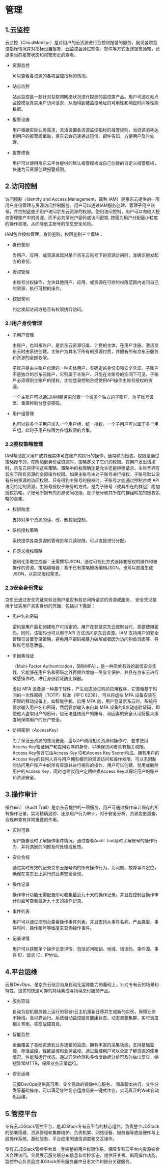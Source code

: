 # 管理

## 1.云监控

云监控（CloudMonitor）是对用户的云资源进行监控和报警的服务，展现各项监控指标情况并对指标设置报警，云监控会通过短信、邮件等方式发送报警通知，还提供当前报警状态和报警历史的查看。

- 资源监控

  可以查看各资源的各项监控指标的情况。

- 站点监控

  站点监控是一款针对互联网网络状况进行探测的监控类产品。用户可通过站点监控模拟真实用户访问请求，从而得到被监控地址的可用性和响应时间等性能数据。

- 报警设置

  用户根据实际业务需求，灵活设置各资源监控指标的报警规则，当资源消耗达到用户的报警阈值后，京东云会迅速通过短信、邮件告知，方便用户及时处理。

- 报警模板

  用户可以使用京东云平台提供的默认报警模板或自己创建的自定义报警模板，快速为云资源创建报警规则。


## 2.访问控制

访问控制（Identity and Access Management，简称 IAM）是京东云提供的一项用户身份管理与资源访问控制服务。用户可以通过IAM服务创建、管理子用户账号，并控制这些子用户访问京东云资源的权限。使用访问控制，用户可以向他人授权管理账户中的资源，而不必共享账户密码或访问密钥, 按需为用户分配最小粒度的操作权限，从而降低主账号的信息安全风险。

IAM包含授权管理，身份鉴别，权限鉴别三个模块：

- 身份鉴别

  当用户、应用、或资源发起对某个京东云账号下的资源访问时，准确识别发起方的身份。

- 授权管理

  主账号分权操作，允许其他用户、应用、或资源在可控的权限范围内访问自己的资源、执行可控的操作。

- 权限鉴别

  判定发起访问方是否有权限执行访问。

### 2.1用户身份管理

- 子用户管理

  主账户，也叫根账户，是京东云资源归属、计费的主体，在用户注册、激活京东云时由系统创建。主账户为其名下所有的资源付费，并拥有所有京东云服务和资源的全部权限。

  子账户是由主账户创建的一种实体用户，有确定的身份ID和安全凭证。子账户不是独立的京东云账户，它归属于主账户，只能在主账号的空间下可见。子账户必须得到主账户的授权，才能登录控制台或使用API操作主账号授权的资源。

  一个主账户可以通过IAM服务来创建一个或多个独立的子账户，为子账号设置、重置控制台登录密码。

- 用户组管理

  也可以将多个子用户加入一个用户组，统一授权。一个子用户可以属于多个用户组，此时子用户权限为各组权限的合集。


### 2.2授权策略管理

IAM帮助定义用户或其他实体可在账户内执行的操作，通常称为授权。权限是通过策略授予的，在附加到身份或资源时，策略定义了它们的权限。在用户发出请求时，京东云将评估这些策略。策略中的权限确定是允许还是拒绝请求。主账号拥有其名下所有资源的全部操作权限。如果主账号未对子账号进行授权，子账号默认没有任何资源的访问权限。只有得到主账号的授权时，子账号才能通过控制台或 API 访问特定的资源。主账号授权子账号的方式，是为子账号（或其所在的群组）附加授权策略。子账号所拥有的资源访问权限，是子账号和其所在的群组附加的授权策略的合集。

- 权限粒度

  支持对单个资源的读、改、删权限控制。

- 系统授权策略

  系统提供各类资源的管理员和只读权限，可以直接进行分配。

- 自定义授权策略

  便利化策略生成器：无需撰写JSON，通过可视化方式选择要授权的操作和被操作的资源。策略编辑器：基于已有策略模板编辑JSON，也可以直接生成JSON，以实现授权需求。

### 2.3安全身份凭证

京东云通过安全凭证来验证用户是否有权访问所请求的资源或服务， 安全凭证是用于证实用户真实身份的凭据，包括以下类型：

- 用户名和密码

  密码是用户最初创建账户时指定的。用户在登录京东云控制台时，需要使用密码。同时，该密码也可以用于API 方式访问京东云资源。IAM 支持用户的安全管理员设置登录策略，避免用户密码被暴力破解或者因为访问钓鱼页面等，导致账号信息泄露。

- 多因素验证

  （Multi-Factor Authentication，简称MFA），是一种简单有效的最佳安全实践，它能够在用户名和密码之外再额外增加一层安全保护，并且在京东云进行敏感操作时，进行身份验证防止误删。

  虚拟 MFA 设备是一种基于软件，产生动态验证码的应用程序，它遵循基于时间的一次性密码（TOTP）标准（RFC 6238），可以将虚拟 MFA 设备安装在不同的移动设备上，如智能手机。启用 MFA 后，用户登录京东云时，系统将要求输入用户名和密码，然后要求输入来自其 MFA 设备的6位动态验证码，即使他人盗取用户的密码，也无法登陆用户的账号，双因素的安全认证将最大限度地保障用户的账户安全。

- 访问密钥（AccessKey）

  为了保证云资源的使用安全，当以API调用相关资源和操作时，要求使用Access Key验证用户和应用程序的身份，以确保访问者具有相关权限。Access Key包含它由Access Key ID和Access Key Secret构成。拥有用户的Access Key的任何人将与用户拥有相同的资源访问和操作权限，可以无限制的访问用户账户中的所有资源并进行相应的操作。用户可以创建、禁用或删除用户的Access Key，同时也建议用户定期轮换Access Key以保证用户的账户和资源安全。


## 3.操作审计

操作审计（Audit Trail）是京东云提供的一项服务，用户可通过操作审计保存的所有操作记录，实现精确追踪、还原用户行为审计，对于安全分析，资源变更追查，合规审查有非常重要的作用。

- 实时可靠

  用户能够及时了解操作事件情况，通过查看Audit Trail及时了解账号的操作行为，并将遇到的问题及时处理或反馈。

- 安全合规

  通过实时有效的记录京东云账号内的所有操作行为，为问题、故障事件定位，确保在京东云上运行的业务安全合规。

- 操作记录

  操作审计功能无需配置即可收集最近九十天的操作记录，并且在控制台操作审计页面可查看最近九十天的操作记录。

- 事件列表

  用户可以通过控制台查看操作事件列表，并且支持从事件名称、产品类型、事件时间、操作账号等维度来查询操作事件。

- 记录详情

  用户可以获取单个操作记录详情，包括访问密钥、地域、错误码、事件源、事件 ID、请求 ID、IP地址。


## 4.平台运维

云翼DevOps，是京东云结合自身自动化运维能力的基础上，针对专有云的场景和特性，提供的快速可靠的持续集成与持续交付服务产品。

- 服务容错

  自动为宕机服务器上运行的容器/云主机重新迁移并生成新的实例，保障业务不掉线，高可靠运行。系统自动监控服务健康状态，动态调整集群，实时调度相关预案，实现故障自愈。

- 智能监控

  全面覆盖了基础资源到业务逻辑的监控。拥有丰富的采集功能，支持基础监控，存活监控，性能监控和业务监控。通过监控用户可以全面了解资源的使用情况，性能和运行状态。通过异常检测和多维度数据分析可及时做出反应，缩短异常MTTR，保障业务正常运行。

- 安全运维

  云翼DevOps提供高可用、安全高效的镜像中心服务， 涵盖脚本执行、文件分发等基础操作，可以满足各种复杂运维场景一键式作业，实现真正的Web自动化运维。


## 5.管控平台

  专有云JDStack管控平台，是JDStack专有云平台的核心组件，负责整个JDStack的部署搭建、资源管理和集群维护。负责机架、网络设备、服务器等底层硬件与上层操作系统、基础服务、平台应用的通信调度和交互操作。

  专有云JDStack管控平台具一套完整的用户权限体系，保障专有云平台内资源被合法合理访问。全局展示服务器分布信息和监控状态，提供开关机、断网操作功能。监控中心负责监控JDStack所有服务器中日志文件和部分关键服务。
